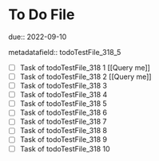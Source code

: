 # To Do File

due:: 2022-09-10

metadatafield:: todoTestFile_318_5

- [ ] Task of todoTestFile_318 1 [[Query me]]
- [ ] Task of todoTestFile_318 2 [[Query me]]
- [ ] Task of todoTestFile_318 3
- [ ] Task of todoTestFile_318 4
- [ ] Task of todoTestFile_318 5
- [ ] Task of todoTestFile_318 6
- [ ] Task of todoTestFile_318 7
- [ ] Task of todoTestFile_318 8
- [ ] Task of todoTestFile_318 9
- [ ] Task of todoTestFile_318 10